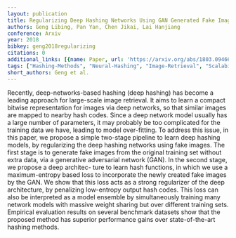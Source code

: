 ```yaml
---
layout: publication
title: Regularizing Deep Hashing Networks Using GAN Generated Fake Images
authors: Geng Libing, Pan Yan, Chen Jikai, Lai Hanjiang
conference: Arxiv
year: 2018
bibkey: geng2018regularizing
citations: 0
additional_links: [{name: Paper, url: 'https://arxiv.org/abs/1803.09466'}]
tags: ["Hashing-Methods", "Neural-Hashing", "Image-Retrieval", "Scalability", "Robustness", "Datasets", "Evaluation"]
short_authors: Geng et al.
---
```

Recently, deep-networks-based hashing (deep hashing) has become a leading
approach for large-scale image retrieval. It aims to learn a compact bitwise
representation for images via deep networks, so that similar images are mapped
to nearby hash codes. Since a deep network model usually has a large number of
parameters, it may probably be too complicated for the training data we have,
leading to model over-fitting. To address this issue, in this paper, we propose
a simple two-stage pipeline to learn deep hashing models, by regularizing the
deep hashing networks using fake images. The first stage is to generate fake
images from the original training set without extra data, via a generative
adversarial network (GAN). In the second stage, we propose a deep architec-
ture to learn hash functions, in which we use a maximum-entropy based loss to
incorporate the newly created fake images by the GAN. We show that this loss
acts as a strong regularizer of the deep architecture, by penalizing
low-entropy output hash codes. This loss can also be interpreted as a model
ensemble by simultaneously training many network models with massive weight
sharing but over different training sets. Empirical evaluation results on
several benchmark datasets show that the proposed method has superior
performance gains over state-of-the-art hashing methods.